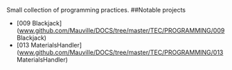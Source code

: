Small collection of programming practices.
##Notable projects
- [009 Blackjack] (www.github.com/Mauville/DOCS/tree/master/TEC/PROGRAMMING/009 Blackjack)
- [013 MaterialsHandler] (www.github.com/Mauville/DOCS/tree/master/TEC/PROGRAMMING/013 MaterialsHandler)
